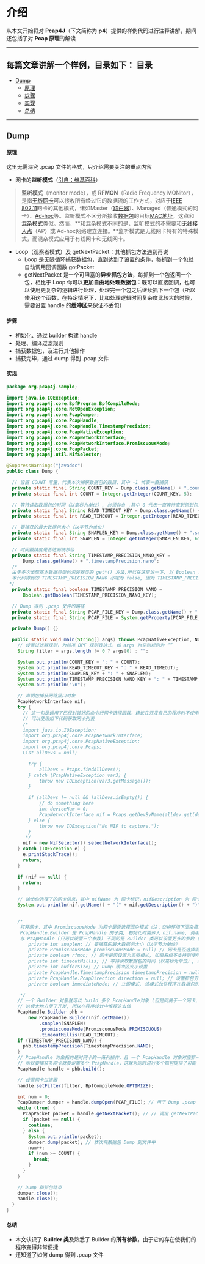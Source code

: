 介绍
======

从本文开始将对 **Pcap4J**（下文简称为 **p4**）提供的样例代码进行注释讲解，期间还包括了对 **Pcap 原理**的解读

****

每篇文章讲解一个样例，目录如下：
目录
-----
- [Dump](#Dump)
  - [原理](#原理)
  - [步骤](#步骤)
  - [实现](#实现)
  - [总结](#总结)

****

Dump
------

#### 原理 #####

这里无需深究 .pcap 文件的格式，只介绍需要关注的重点内容

- 网卡的**监听模式**（[引自：维基百科](https://zh.wikipedia.org/wiki/监听模式)）

> **监听模式**（monitor mode），或 **RFMON**（Radio Frequency MONitor），是指[无线](https://zh.wikipedia.org/wiki/无线网络)[网卡](https://zh.wikipedia.org/wiki/网卡)可以接收所有经过它的数据流的工作方式，对应于[IEEE 802.11](https://zh.wikipedia.org/wiki/IEEE_802.11)网卡的其他模式，诸如Master（[路由器](https://zh.wikipedia.org/wiki/路由器)）、Managed（普通模式的网卡）、[Ad-hoc](https://zh.wikipedia.org/wiki/Ad_hoc网络)等。监听模式不区分所接收[数据包](https://zh.wikipedia.org/wiki/資料包)的目标[MAC地址](https://zh.wikipedia.org/wiki/MAC地址)，这点和[混杂模式](https://zh.wikipedia.org/wiki/混杂模式)类似。然而，**和混杂模式不同的是，监听模式的不需要和[无线接入点](https://zh.wikipedia.org/wiki/无线接入点)（AP）或 Ad-hoc网络建立连接。**监听模式是无线网卡特有的特殊模式，而混杂模式应用于有线网卡和无线网卡。

- Loop（观察者模式）及 getNextPacket：其他抓包方法遇到再说
  - Loop 是无限循环捕获数据包，直到达到了设置的条件，每抓到一个包就自动调用回调函数 gotPacket
  - getNextPacket 是一个可阻塞的**异步抓包方法**，每抓到一个包返回一个包，相比于 Loop 你可以**更加自由地处理数据包**：既可以直接回调，也可以使用更复杂的逻辑进行处理，处理完一个包之后继续抓下一个包（所以使用这个函数，在特定情况下，比如处理逻辑时间复杂度比较大的时候，需要设置 handle 的**缓冲区**来保证不丢包）

#### 步骤 #####

- 初始化、通过 builder 构建 handle
- 处理、编译过滤规则
- 捕获数据包，及进行其他操作
- 捕获完毕，通过 dump 得到 .pcap 文件

#### 实现 #####

```java
package org.pcap4j.sample;

import java.io.IOException;
import org.pcap4j.core.BpfProgram.BpfCompileMode;
import org.pcap4j.core.NotOpenException;
import org.pcap4j.core.PcapDumper;
import org.pcap4j.core.PcapHandle;
import org.pcap4j.core.PcapHandle.TimestampPrecision;
import org.pcap4j.core.PcapNativeException;
import org.pcap4j.core.PcapNetworkInterface;
import org.pcap4j.core.PcapNetworkInterface.PromiscuousMode;
import org.pcap4j.core.PcapPacket;
import org.pcap4j.util.NifSelector;

@SuppressWarnings("javadoc")
public class Dump {

  // 设置 COUNT 常量，代表本次捕获数据包的数目，其中 -1 代表一直捕获
  private static final String COUNT_KEY = Dump.class.getName() + ".count";
  private static final int COUNT = Integer.getInteger(COUNT_KEY, 5);

  // 等待读取数据包的时间（以毫秒为单位）, 必须非负 ,其中 0 代表一直等待直到抓到包为止
  private static final String READ_TIMEOUT_KEY = Dump.class.getName() + ".readTimeout";
  private static final int READ_TIMEOUT = Integer.getInteger(READ_TIMEOUT_KEY, 10); // [ms]

  // 要捕获的最大数据包大小（以字节为单位）
  private static final String SNAPLEN_KEY = Dump.class.getName() + ".snaplen";
  private static final int SNAPLEN = Integer.getInteger(SNAPLEN_KEY, 65536); // [bytes]

  // 时间戳精度是否达到纳秒级
  private static final String TIMESTAMP_PRECISION_NANO_KEY =
      Dump.class.getName() + ".timestampPrecision.nano";
  /*
  由于多次出现基本数据类型的包装器类的 get*() 方法,所以在这里说一下, 以 Boolean 为例:
  本代码得到的 TIMESTAMP_PRECISION_NANO 必定为 false, 因为 TIMESTAMP_PRECISION_NANO_KEY 不是系统属性且值也不为 true
 */
  private static final boolean TIMESTAMP_PRECISION_NANO =
      Boolean.getBoolean(TIMESTAMP_PRECISION_NANO_KEY);

  // Dump 得到 .pcap 文件的路径
  private static final String PCAP_FILE_KEY = Dump.class.getName() + ".pcapFile";
  private static final String PCAP_FILE = System.getProperty(PCAP_FILE_KEY, "Dump.pcap");

  private Dump() {}

  public static void main(String[] args) throws PcapNativeException, NotOpenException {
    // 设置过滤器规则，为标准 BPF 规则表达式，如 args 为空则规则为 “”
    String filter = args.length != 0 ? args[0] : "";

    System.out.println(COUNT_KEY + ": " + COUNT);
    System.out.println(READ_TIMEOUT_KEY + ": " + READ_TIMEOUT);
    System.out.println(SNAPLEN_KEY + ": " + SNAPLEN);
    System.out.println(TIMESTAMP_PRECISION_NANO_KEY + ": " + TIMESTAMP_PRECISION_NANO);
    System.out.println("\n");

    // 声明包捕获网络接口对象
    PcapNetworkInterface nif;
    try {
      // 这一句是调用了已经封装好的命令行网卡选择函数，建议在开发自己的程序时不使用这个函数
      // 可以使用如下代码获取网卡列表
      /*
      import java.io.IOException;
      import org.pcap4j.core.PcapNetworkInterface;
      import org.pcap4j.core.PcapNativeException;
      import org.pcap4j.core.Pcaps;
      List allDevs = null;

        try {
            allDevs = Pcaps.findAllDevs();
        } catch (PcapNativeException var3) {
            throw new IOException(var3.getMessage());
        }

        if (allDevs != null && !allDevs.isEmpty()) {
            // do something here
            int deviceNum = 0;
            PcapNetworkInterface nif = Pcaps.getDevByName(alldev.get(deviceNum).getName());
        } else {
            throw new IOException("No NIF to capture.");
        }
       */
      nif = new NifSelector().selectNetworkInterface();
    } catch (IOException e) {
      e.printStackTrace();
      return;
    }

    if (nif == null) {
      return;
    }

    // 输出你选择了的网卡信息，其中 nifName 为 网卡标识，nifDescription 为 网卡显示名称
    System.out.println(nif.getName() + "(" + nif.getDescription() + ")");


    /*
     打开网卡，其中 PromiscuousMode 为网卡是否选择混杂模式（注：交换环境下混杂模式无效，只会侦听本广播网段的数据包）
     PcapHandle.Builder 是 PcapHandle 的子类, 初始化时需传入 nif.name, 调用 build() 函数可以得到一个 PcapHandle 对象实现对网卡的各种操作
     与 PcapHandle (只可以设置三个参数) 不同的是 Builder 类可以设置更多的参数 (调用相应的函数设置), 参数列表如下:
        private int snaplen; // 要捕获的最大数据包大小（以字节为单位）
        private PromiscuousMode promiscuousMode = null; // 网卡是否选择混杂模式, 为枚举类型（注：交换环境下混杂模式无效，只会侦听本广播网段的数据包）
        private boolean rfmon; // 网卡是否设置为监听模式, 如果系统不支持则使用默认
        private int timeoutMillis; // 等待读取数据包的时间（以毫秒为单位）, 必须非负 ,其中 0 代表一直等待直到抓到包为止
        private int bufferSize; // Dump 缓冲区大小设置
        private PcapHandle.TimestampPrecision timestampPrecision = null; // 时间戳精度, 为枚举类型, 分为毫秒和纳秒
        private PcapHandle.PcapDirection direction = null; // 设置抓包方向, 为枚举类型, 分为: 进出、进、出 三种方向
        private boolean immediateMode; // 立即模式, 该模式允许程序在数据包到达时立即处理它们

     */
    // 一个 Builder 对象就可以 build 多个 PcapHandle对象 (但是同属于一个网卡, 如需不同网卡则需多个 Builder 对象)
    // 这极大地方便了开发, 所以在程序设计中推荐这么做
    PcapHandle.Builder phb =
        new PcapHandle.Builder(nif.getName())
            .snaplen(SNAPLEN)
            .promiscuousMode(PromiscuousMode.PROMISCUOUS)
            .timeoutMillis(READ_TIMEOUT);
    if (TIMESTAMP_PRECISION_NANO) {
      phb.timestampPrecision(TimestampPrecision.NANO);
    }
    // PcapHandle 对象指的是对网卡的一系列操作，且 一个 PcapHandle 对象对应抓一个网卡的报文
    // 所以要捕获多网卡就要设置多个 PcapHandle，这就为同时进行多个抓包提供了可能
    PcapHandle handle = phb.build();

    // 设置网卡过滤器
    handle.setFilter(filter, BpfCompileMode.OPTIMIZE);

    int num = 0;
    PcapDumper dumper = handle.dumpOpen(PCAP_FILE); // 用于 Dump .pcap 文件
    while (true) {
      PcapPacket packet = handle.getNextPacket(); // // 调用 getNextPacket 函数进行抓包, 一次得到一个包
      if (packet == null) {
        continue;
      } else {
        System.out.println(packet);
        dumper.dump(packet); // 依次将数据包 Dump 到文件中
        num++;
        if (num >= COUNT) {
          break;
        }
      }
    }

    // Dump 和抓包结束
    dumper.close();
    handle.close();
  }
}

```



#### 总结 #####

- 本文认识了 **Builder 类**及熟悉了 Builder 的**所有参数**，由于它的存在使我们的程序变得非常便捷
- 还知道了如何 dump 得到 .pcap 文件